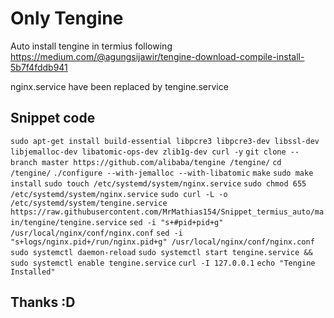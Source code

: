 # Only Tengine
Auto install tengine in termius following https://medium.com/@agungsijawir/tengine-download-compile-install-5b7f4fddb941

nginx.service have been replaced by tengine.service

## Snippet code
`sudo apt-get install build-essential libpcre3 libpcre3-dev libssl-dev libjemalloc-dev libatomic-ops-dev zlib1g-dev curl -y`
`git clone --branch master https://github.com/alibaba/tengine /tengine/`
`cd /tengine/`
`./configure --with-jemalloc --with-libatomic`
`make`
`sudo make install`
`sudo touch /etc/systemd/system/nginx.service`
`sudo chmod 655 /etc/systemd/system/nginx.service`
`sudo curl -L -o /etc/systemd/system/tengine.service https://raw.githubusercontent.com/MrMathias154/Snippet_termius_auto/main/tengine/tengine.service`
`sed -i "s+#pid+pid+g" /usr/local/nginx/conf/nginx.conf`
`sed -i "s+logs/nginx.pid+/run/nginx.pid+g" /usr/local/nginx/conf/nginx.conf`
`sudo systemctl daemon-reload`
`sudo systemctl start tengine.service && sudo systemctl enable tengine.service`
`curl -I 127.0.0.1`
`echo "Tengine Installed"`

## Thanks :D
